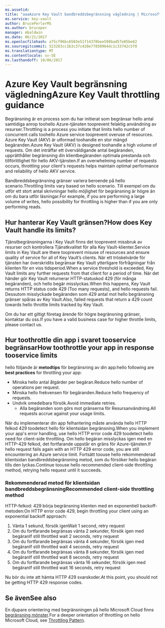 ```yaml
---
ms.assetid: 
title: "aaaAzure Key Vault bandbreddsbegränsning vägledning | Microsoft Docs"
ms.service: key-vault
author: BrucePerlerMS
ms.author: bruceper
manager: mbaldwin
ms.date: 06/21/2017
ms.openlocfilehash: a75cf96bc6503e51f14378bee598bad57e85be82
ms.sourcegitcommit: 523283cc1b3c37c428e77850964dc1c33742c5f0
ms.translationtype: MT
ms.contentlocale: sv-SE
ms.lasthandoff: 10/06/2017
---
```

# <a name="azure-key-vault-throttling-guidance"></a><span data-ttu-id="c4cac-102">Azure Key Vault begränsning vägledning</span><span class="sxs-lookup"><span data-stu-id="c4cac-102">Azure Key Vault throttling guidance</span></span>

<span data-ttu-id="c4cac-103">Begränsning är en process som du har initierat som begränsar hello antal samtidiga anrop toohello Azure-tjänsten tooprevent felaktig användning av resurser.</span><span class="sxs-lookup"><span data-stu-id="c4cac-103">Throttling is a process you initiate that limits hello number of concurrent calls toohello Azure service tooprevent overuse of resources.</span></span> <span data-ttu-id="c4cac-104">Azure Key Vault (AKV) är utformad toohandle en stor mängd begäranden.</span><span class="sxs-lookup"><span data-stu-id="c4cac-104">Azure Key Vault (AKV) is designed toohandle a high volume of requests.</span></span> <span data-ttu-id="c4cac-105">Om det inträffar ett överväldigande antal begäranden, upprätthåller begränsning din klientbegäranden optimala prestanda och tillförlitlighet för hello AKV-tjänsten.</span><span class="sxs-lookup"><span data-stu-id="c4cac-105">If an overwhelming number of requests occurs, throttling your client's requests helps maintain optimal performance and reliability of hello AKV service.</span></span>

<span data-ttu-id="c4cac-106">Bandbreddsbegränsning gränser variera beroende på hello scenario.</span><span class="sxs-lookup"><span data-stu-id="c4cac-106">Throttling limits vary based on hello scenario.</span></span> <span data-ttu-id="c4cac-107">Till exempel om du utför ett stort antal skrivningar hello möjlighet för begränsning är högre än om du bara utför läsningar.</span><span class="sxs-lookup"><span data-stu-id="c4cac-107">For example, if you are performing a large volume of writes, hello possibility for throttling is higher than if you are only performing reads.</span></span>

## <a name="how-does-key-vault-handle-its-limits"></a><span data-ttu-id="c4cac-108">Hur hanterar Key Vault gränsen?</span><span class="sxs-lookup"><span data-stu-id="c4cac-108">How does Key Vault handle its limits?</span></span>

<span data-ttu-id="c4cac-109">Tjänstbegränsningarna i Key Vault finns det tooprevent missbruk av resurser och kontrollera Tjänstkvalitet för alla Key Vault-klienter.</span><span class="sxs-lookup"><span data-stu-id="c4cac-109">Service limits in Key Vault are there tooprevent misuse of resources and ensure quality of service for all of Key Vault’s clients.</span></span> <span data-ttu-id="c4cac-110">När ett tröskelvärde för tjänsten har överskridits begränsar Key Vault ytterligare förfrågningar från klienten för en viss tidsperiod.</span><span class="sxs-lookup"><span data-stu-id="c4cac-110">When a service threshold is exceeded, Key Vault limits any further requests from that client for a period of time.</span></span> <span data-ttu-id="c4cac-111">När det händer gör Key Vault returnerar HTTP-statuskod 429 (för många begäranden), och hello begär misslyckas.</span><span class="sxs-lookup"><span data-stu-id="c4cac-111">When this happens, Key Vault returns HTTP status code 429 (Too many requests), and hello requests fail.</span></span> <span data-ttu-id="c4cac-112">Dessutom misslyckade begäranden som 429 antal mot hello begränsning gränser spåras av Key Vault.</span><span class="sxs-lookup"><span data-stu-id="c4cac-112">Also, failed requests that return a 429 count towards hello throttle limits tracked by Key Vault.</span></span> 

<span data-ttu-id="c4cac-113">Om du har ett giltigt företag ärende för högre begränsning gränser, kontaktar du oss.</span><span class="sxs-lookup"><span data-stu-id="c4cac-113">If you have a valid business case for higher throttle limits, please contact us.</span></span>


## <a name="how-toothrottle-your-app-in-response-tooservice-limits"></a><span data-ttu-id="c4cac-114">Hur toothrottle din app i svaret tooservice begränsar</span><span class="sxs-lookup"><span data-stu-id="c4cac-114">How toothrottle your app in response tooservice limits</span></span>

<span data-ttu-id="c4cac-115">hello följande är **metodtips** för begränsning av din app:</span><span class="sxs-lookup"><span data-stu-id="c4cac-115">hello following are **best practices** for throttling your app:</span></span>
- <span data-ttu-id="c4cac-116">Minska hello antal åtgärder per begäran.</span><span class="sxs-lookup"><span data-stu-id="c4cac-116">Reduce hello number of operations per request.</span></span>
- <span data-ttu-id="c4cac-117">Minska hello frekvensen för begäranden.</span><span class="sxs-lookup"><span data-stu-id="c4cac-117">Reduce hello frequency of requests.</span></span>
- <span data-ttu-id="c4cac-118">Undvik omedelbara försök.</span><span class="sxs-lookup"><span data-stu-id="c4cac-118">Avoid immediate retries.</span></span> 
    - <span data-ttu-id="c4cac-119">Alla begäranden som görs mot gränserna för Resursanvändning.</span><span class="sxs-lookup"><span data-stu-id="c4cac-119">All requests accrue against your usage limits.</span></span>

<span data-ttu-id="c4cac-120">När du implementerar din app felhantering måste använda hello HTTP felkod 429 toodetect hello för klientsidan begränsning.</span><span class="sxs-lookup"><span data-stu-id="c4cac-120">When you implement your app's error handling, use hello HTTP error code 429 toodetect hello need for client-side throttling.</span></span> <span data-ttu-id="c4cac-121">Om hello begäran misslyckas igen med en HTTP-429 felkod, det fortfarande uppstår en gräns för Azure-tjänsten.</span><span class="sxs-lookup"><span data-stu-id="c4cac-121">If hello request fails again with an HTTP 429 error code, you are still encountering an Azure service limit.</span></span> <span data-ttu-id="c4cac-122">Fortsätt toouse hello rekommenderad klientsidan bandbreddsbegränsning metod, som du försöker hello begäran tills den lyckas.</span><span class="sxs-lookup"><span data-stu-id="c4cac-122">Continue toouse hello recommended client-side throttling method, retrying hello request until it succeeds.</span></span>

### <a name="recommended-client-side-throttling-method"></a><span data-ttu-id="c4cac-123">Rekommenderad metod för klientsidan bandbreddsbegränsning</span><span class="sxs-lookup"><span data-stu-id="c4cac-123">Recommended client-side throttling method</span></span>

<span data-ttu-id="c4cac-124">HTTP-felkod: 429 börja begränsning klienten med en exponentiell backoff-metoden:</span><span class="sxs-lookup"><span data-stu-id="c4cac-124">On HTTP error code 429, begin throttling your client using an exponential backoff approach:</span></span>

1. <span data-ttu-id="c4cac-125">Vänta 1 sekund, försök igen</span><span class="sxs-lookup"><span data-stu-id="c4cac-125">Wait 1 second, retry request</span></span>
2. <span data-ttu-id="c4cac-126">Om du fortfarande begränsas vänta 2 sekunder, försök igen med begäran</span><span class="sxs-lookup"><span data-stu-id="c4cac-126">If still throttled wait 2 seconds, retry request</span></span>
3. <span data-ttu-id="c4cac-127">Om du fortfarande begränsas vänta 4 sekunder, försök igen med begäran</span><span class="sxs-lookup"><span data-stu-id="c4cac-127">If still throttled wait 4 seconds, retry request</span></span>
4. <span data-ttu-id="c4cac-128">Om du fortfarande begränsas vänta 8 sekunder, försök igen med begäran</span><span class="sxs-lookup"><span data-stu-id="c4cac-128">If still throttled wait 8 seconds, retry request</span></span>
5. <span data-ttu-id="c4cac-129">Om du fortfarande begränsas vänta 16 sekunder, försök igen med begäran</span><span class="sxs-lookup"><span data-stu-id="c4cac-129">If still throttled wait 16 seconds, retry request</span></span>

<span data-ttu-id="c4cac-130">Nu bör du inte att hämta HTTP 429 svarskoder.</span><span class="sxs-lookup"><span data-stu-id="c4cac-130">At this point, you should not be getting HTTP 429 response codes.</span></span>

## <a name="see-also"></a><span data-ttu-id="c4cac-131">Se även</span><span class="sxs-lookup"><span data-stu-id="c4cac-131">See also</span></span>

<span data-ttu-id="c4cac-132">En djupare orientering med begränsningen på hello Microsoft Cloud finns [begränsning mönster](https://docs.microsoft.com/azure/architecture/patterns/throttling).</span><span class="sxs-lookup"><span data-stu-id="c4cac-132">For a deeper orientation of throttling on hello Microsoft Cloud, see [Throttling Pattern](https://docs.microsoft.com/azure/architecture/patterns/throttling).</span></span>

